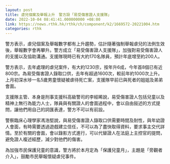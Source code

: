 ```yaml
---
layout: post
title: 虐兒個案及舉報上升　警方設「易受傷害證人支援隊」
date: 2022-10-04 08:41:41.000000000 +08:00
link: https://news.rthk.hk/rthk/ch/component/k2/1669572-20221004.htm
categories: rthk
---
```


警方表示，虐兒個案及舉報數字都有上升趨勢，估計隨著強制舉報虐兒的法例生效後，舉報數字會再攀升。警方成立「易受傷害證人支援隊」，加強對易受傷害證人的支援以及協助溝通。支援隊現時已有大約170名隊員，預計年底增至約200人。

警方表示，去年處理的虐兒案件，有大約1230宗，按年升6成，今年首8個已有近800宗。為易受傷害證人錄取口供，去年有超過1600次，較前年約1000次上升。上月初深水埗一名5歲男童懷疑被虐待死亡案，支援隊早前已與死者的姐姐及弟弟會面。

支援隊主管、本身是刑事支援科高級警司的李經晞說，易受傷害證人包括兒童以及精神上無行為能力人士，隊員與有關證人的會面過程中，會以自由敍述的方式提問，讓他們用自己的詞匯表達，警方不可以有前設。

警察臨床心理學家馮浩堅說，與易受傷害證人錄取口供需要時間及耐性，與年幼證人會面，有時需要透過遊戲建立信任，不可以為了盡快取得資料，要求事主交代詳情。至於有關的會面，會以錄影方式進行，可以代替證人在法庭上主控官的提問，避免證人複述經歷，減少對他們的傷害。

為加強市民保護兒童的意識，警方將於本月定為「保護兒童月」，主題是「旁觀者介入」，鼓勵市民舉報懷疑虐兒事件。
